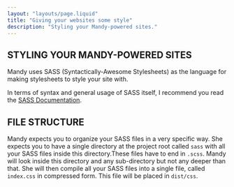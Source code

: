 ```yaml
---
layout: "layouts/page.liquid"
title: "Giving your websites some style"
description: "Styling your Mandy-powered sites."
---
```


## STYLING YOUR MANDY-POWERED SITES

Mandy uses SASS (Syntactically-Awesome Stylesheets) as the language for making stylesheets to style your site with.

In terms of syntax and general usage of SASS itself, I recommend you read the [SASS Documentation](https://sass-lang.com/documentation/).

## FILE STRUCTURE

Mandy expects you to organize your SASS files in a very specific way. She expects you to have a single directory at the project root called `sass` with all your SASS files inside this directory.These files have to end in `.scss`. Mandy will look inside this directory and any sub-directory but not any deeper than that. She will then compile all your SASS files into a single file, called `index.css` in compressed form. This file will be placed in `dist/css`.